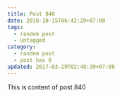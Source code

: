 ```yaml
---
title: Post 840
date: 2018-10-15T06:42:29+07:00
tags:
  - random post
  - untagged
category:
  - random post
  - post has 0
updated: 2017-03-29T02:48:39+07:00
---
```

This is content of post 840